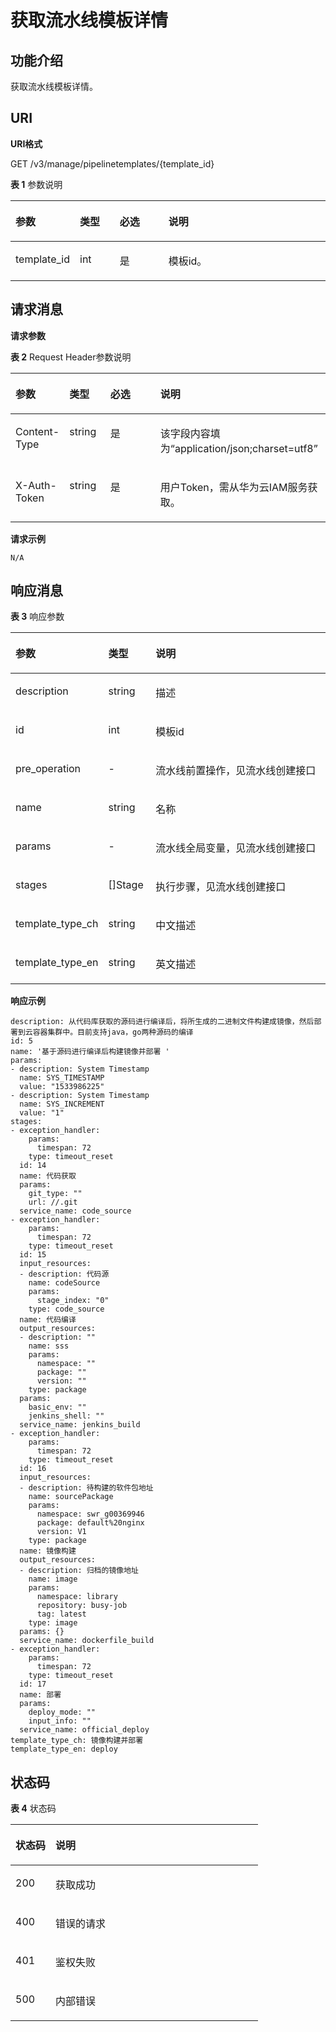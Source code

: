 # 获取流水线模板详情<a name="swr_02_0084"></a>

## 功能介绍<a name="section12262151510393"></a>

获取流水线模板详情。

## URI<a name="section182641415143910"></a>

**URI格式**

GET /v3/manage/pipelinetemplates/\{template\_id\}

**表 1**  参数说明

<a name="table72654157397"></a>
<table><thead align="left"><tr id="row17906817133910"><th class="cellrowborder" valign="top" width="17%" id="mcps1.2.5.1.1"><p id="p1890611733911"><a name="p1890611733911"></a><a name="p1890611733911"></a>参数</p>
</th>
<th class="cellrowborder" valign="top" width="13%" id="mcps1.2.5.1.2"><p id="p590611723920"><a name="p590611723920"></a><a name="p590611723920"></a>类型</p>
</th>
<th class="cellrowborder" valign="top" width="16%" id="mcps1.2.5.1.3"><p id="p290618174399"><a name="p290618174399"></a><a name="p290618174399"></a>必选</p>
</th>
<th class="cellrowborder" valign="top" width="54%" id="mcps1.2.5.1.4"><p id="p17906171743918"><a name="p17906171743918"></a><a name="p17906171743918"></a>说明</p>
</th>
</tr>
</thead>
<tbody><tr id="row590617171394"><td class="cellrowborder" valign="top" width="17%" headers="mcps1.2.5.1.1 "><p id="p29065176394"><a name="p29065176394"></a><a name="p29065176394"></a>template_id</p>
</td>
<td class="cellrowborder" valign="top" width="13%" headers="mcps1.2.5.1.2 "><p id="p1790719177399"><a name="p1790719177399"></a><a name="p1790719177399"></a>int</p>
</td>
<td class="cellrowborder" valign="top" width="16%" headers="mcps1.2.5.1.3 "><p id="p4907417153913"><a name="p4907417153913"></a><a name="p4907417153913"></a>是</p>
</td>
<td class="cellrowborder" valign="top" width="54%" headers="mcps1.2.5.1.4 "><p id="p690712176392"><a name="p690712176392"></a><a name="p690712176392"></a>模板id。</p>
</td>
</tr>
</tbody>
</table>

## 请求消息<a name="section14272715133918"></a>

**请求参数**

**表 2**  Request Header参数说明

<a name="table927321511398"></a>
<table><thead align="left"><tr id="row109081317123911"><th class="cellrowborder" valign="top" width="17%" id="mcps1.2.5.1.1"><p id="p490816179393"><a name="p490816179393"></a><a name="p490816179393"></a>参数</p>
</th>
<th class="cellrowborder" valign="top" width="13%" id="mcps1.2.5.1.2"><p id="p890801716392"><a name="p890801716392"></a><a name="p890801716392"></a>类型</p>
</th>
<th class="cellrowborder" valign="top" width="16%" id="mcps1.2.5.1.3"><p id="p179087178391"><a name="p179087178391"></a><a name="p179087178391"></a>必选</p>
</th>
<th class="cellrowborder" valign="top" width="54%" id="mcps1.2.5.1.4"><p id="p1990891715395"><a name="p1990891715395"></a><a name="p1990891715395"></a>说明</p>
</th>
</tr>
</thead>
<tbody><tr id="row59083174398"><td class="cellrowborder" valign="top" width="17%" headers="mcps1.2.5.1.1 "><p id="p390813174390"><a name="p390813174390"></a><a name="p390813174390"></a>Content-Type</p>
</td>
<td class="cellrowborder" valign="top" width="13%" headers="mcps1.2.5.1.2 "><p id="p15908121719398"><a name="p15908121719398"></a><a name="p15908121719398"></a>string</p>
</td>
<td class="cellrowborder" valign="top" width="16%" headers="mcps1.2.5.1.3 "><p id="p11908141719392"><a name="p11908141719392"></a><a name="p11908141719392"></a>是</p>
</td>
<td class="cellrowborder" valign="top" width="54%" headers="mcps1.2.5.1.4 "><p id="p4908121711396"><a name="p4908121711396"></a><a name="p4908121711396"></a>该字段内容填为“application/json;charset=utf8”</p>
</td>
</tr>
<tr id="row690831719392"><td class="cellrowborder" valign="top" width="17%" headers="mcps1.2.5.1.1 "><p id="p590881713913"><a name="p590881713913"></a><a name="p590881713913"></a>X-Auth-Token</p>
</td>
<td class="cellrowborder" valign="top" width="13%" headers="mcps1.2.5.1.2 "><p id="p3908151713393"><a name="p3908151713393"></a><a name="p3908151713393"></a>string</p>
</td>
<td class="cellrowborder" valign="top" width="16%" headers="mcps1.2.5.1.3 "><p id="p179086175391"><a name="p179086175391"></a><a name="p179086175391"></a>是</p>
</td>
<td class="cellrowborder" valign="top" width="54%" headers="mcps1.2.5.1.4 "><p id="p14908217193910"><a name="p14908217193910"></a><a name="p14908217193910"></a>用户Token，需从华为云IAM服务获取。</p>
</td>
</tr>
</tbody>
</table>

**请求示例**

```
N/A
```

## 响应消息<a name="section19282191523918"></a>

**表 3**  响应参数

<a name="table18428111523912"></a>
<table><thead align="left"><tr id="row1091118176394"><th class="cellrowborder" valign="top" width="20.200000000000003%" id="mcps1.2.4.1.1"><p id="p17911417103917"><a name="p17911417103917"></a><a name="p17911417103917"></a>参数</p>
</th>
<th class="cellrowborder" valign="top" width="15.15%" id="mcps1.2.4.1.2"><p id="p99111317123913"><a name="p99111317123913"></a><a name="p99111317123913"></a>类型</p>
</th>
<th class="cellrowborder" valign="top" width="64.64999999999999%" id="mcps1.2.4.1.3"><p id="p109111517173916"><a name="p109111517173916"></a><a name="p109111517173916"></a>说明</p>
</th>
</tr>
</thead>
<tbody><tr id="row891111713910"><td class="cellrowborder" valign="top" width="20.200000000000003%" headers="mcps1.2.4.1.1 "><p id="p99115170396"><a name="p99115170396"></a><a name="p99115170396"></a>description</p>
</td>
<td class="cellrowborder" valign="top" width="15.15%" headers="mcps1.2.4.1.2 "><p id="p89115179399"><a name="p89115179399"></a><a name="p89115179399"></a>string</p>
</td>
<td class="cellrowborder" valign="top" width="64.64999999999999%" headers="mcps1.2.4.1.3 "><p id="p1491215171394"><a name="p1491215171394"></a><a name="p1491215171394"></a>描述</p>
</td>
</tr>
<tr id="row69121017153914"><td class="cellrowborder" valign="top" width="20.200000000000003%" headers="mcps1.2.4.1.1 "><p id="p1891251763911"><a name="p1891251763911"></a><a name="p1891251763911"></a>id</p>
</td>
<td class="cellrowborder" valign="top" width="15.15%" headers="mcps1.2.4.1.2 "><p id="p20912141719395"><a name="p20912141719395"></a><a name="p20912141719395"></a>int</p>
</td>
<td class="cellrowborder" valign="top" width="64.64999999999999%" headers="mcps1.2.4.1.3 "><p id="p12912131720397"><a name="p12912131720397"></a><a name="p12912131720397"></a>模板id</p>
</td>
</tr>
<tr id="row49121917173917"><td class="cellrowborder" valign="top" width="20.200000000000003%" headers="mcps1.2.4.1.1 "><p id="p1391271743910"><a name="p1391271743910"></a><a name="p1391271743910"></a>pre_operation</p>
</td>
<td class="cellrowborder" valign="top" width="15.15%" headers="mcps1.2.4.1.2 "><p id="p13912917203920"><a name="p13912917203920"></a><a name="p13912917203920"></a>-</p>
</td>
<td class="cellrowborder" valign="top" width="64.64999999999999%" headers="mcps1.2.4.1.3 "><p id="p16912141733912"><a name="p16912141733912"></a><a name="p16912141733912"></a>流水线前置操作，见流水线创建接口</p>
</td>
</tr>
<tr id="row1691241773915"><td class="cellrowborder" valign="top" width="20.200000000000003%" headers="mcps1.2.4.1.1 "><p id="p191241743910"><a name="p191241743910"></a><a name="p191241743910"></a>name</p>
</td>
<td class="cellrowborder" valign="top" width="15.15%" headers="mcps1.2.4.1.2 "><p id="p891291710391"><a name="p891291710391"></a><a name="p891291710391"></a>string</p>
</td>
<td class="cellrowborder" valign="top" width="64.64999999999999%" headers="mcps1.2.4.1.3 "><p id="p9912617113920"><a name="p9912617113920"></a><a name="p9912617113920"></a>名称</p>
</td>
</tr>
<tr id="row691211175395"><td class="cellrowborder" valign="top" width="20.200000000000003%" headers="mcps1.2.4.1.1 "><p id="p691271714394"><a name="p691271714394"></a><a name="p691271714394"></a>params</p>
</td>
<td class="cellrowborder" valign="top" width="15.15%" headers="mcps1.2.4.1.2 "><p id="p18912201753920"><a name="p18912201753920"></a><a name="p18912201753920"></a>-</p>
</td>
<td class="cellrowborder" valign="top" width="64.64999999999999%" headers="mcps1.2.4.1.3 "><p id="p191291713391"><a name="p191291713391"></a><a name="p191291713391"></a>流水线全局变量，见流水线创建接口</p>
</td>
</tr>
<tr id="row4912141713917"><td class="cellrowborder" valign="top" width="20.200000000000003%" headers="mcps1.2.4.1.1 "><p id="p139121017203910"><a name="p139121017203910"></a><a name="p139121017203910"></a>stages</p>
</td>
<td class="cellrowborder" valign="top" width="15.15%" headers="mcps1.2.4.1.2 "><p id="p591211713393"><a name="p591211713393"></a><a name="p591211713393"></a>[]Stage</p>
</td>
<td class="cellrowborder" valign="top" width="64.64999999999999%" headers="mcps1.2.4.1.3 "><p id="p19912161711395"><a name="p19912161711395"></a><a name="p19912161711395"></a>执行步骤，见流水线创建接口</p>
</td>
</tr>
<tr id="row18912917183915"><td class="cellrowborder" valign="top" width="20.200000000000003%" headers="mcps1.2.4.1.1 "><p id="p791291713913"><a name="p791291713913"></a><a name="p791291713913"></a>template_type_ch</p>
</td>
<td class="cellrowborder" valign="top" width="15.15%" headers="mcps1.2.4.1.2 "><p id="p3912317163915"><a name="p3912317163915"></a><a name="p3912317163915"></a>string</p>
</td>
<td class="cellrowborder" valign="top" width="64.64999999999999%" headers="mcps1.2.4.1.3 "><p id="p5912141793910"><a name="p5912141793910"></a><a name="p5912141793910"></a>中文描述</p>
</td>
</tr>
<tr id="row199124178392"><td class="cellrowborder" valign="top" width="20.200000000000003%" headers="mcps1.2.4.1.1 "><p id="p19121517153911"><a name="p19121517153911"></a><a name="p19121517153911"></a>template_type_en</p>
</td>
<td class="cellrowborder" valign="top" width="15.15%" headers="mcps1.2.4.1.2 "><p id="p14912121711396"><a name="p14912121711396"></a><a name="p14912121711396"></a>string</p>
</td>
<td class="cellrowborder" valign="top" width="64.64999999999999%" headers="mcps1.2.4.1.3 "><p id="p1591216173391"><a name="p1591216173391"></a><a name="p1591216173391"></a>英文描述</p>
</td>
</tr>
</tbody>
</table>

**响应示例**

```
description: 从代码库获取的源码进行编译后，将所生成的二进制文件构建成镜像，然后部署到云容器集群中。目前支持java，go两种源码的编译
id: 5
name: '基于源码进行编译后构建镜像并部署 '
params:
- description: System Timestamp
  name: SYS_TIMESTAMP
  value: "1533986225"
- description: System Timestamp
  name: SYS_INCREMENT
  value: "1"
stages:
- exception_handler:
    params:
      timespan: 72
    type: timeout_reset
  id: 14
  name: 代码获取
  params:
    git_type: ""
    url: //.git
  service_name: code_source
- exception_handler:
    params:
      timespan: 72
    type: timeout_reset
  id: 15
  input_resources:
  - description: 代码源
    name: codeSource
    params:
      stage_index: "0"
    type: code_source
  name: 代码编译
  output_resources:
  - description: ""
    name: sss
    params:
      namespace: ""
      package: ""
      version: ""
    type: package
  params:
    basic_env: ""
    jenkins_shell: ""
  service_name: jenkins_build
- exception_handler:
    params:
      timespan: 72
    type: timeout_reset
  id: 16
  input_resources:
  - description: 待构建的软件包地址
    name: sourcePackage
    params:
      namespace: swr_g00369946
      package: default%20nginx
      version: V1
    type: package
  name: 镜像构建
  output_resources:
  - description: 归档的镜像地址
    name: image
    params:
      namespace: library
      repository: busy-job
      tag: latest
    type: image
  params: {}
  service_name: dockerfile_build
- exception_handler:
    params:
      timespan: 72
    type: timeout_reset
  id: 17
  name: 部署
  params:
    deploy_mode: ""
    input_info: ""
  service_name: official_deploy
template_type_ch: 镜像构建并部署
template_type_en: deploy
```

## 状态码<a name="section1146271533919"></a>

**表 4**  状态码

<a name="table174626155394"></a>
<table><thead align="left"><tr id="row1791561719393"><th class="cellrowborder" valign="top" width="16.16%" id="mcps1.2.3.1.1"><p id="p8915121733917"><a name="p8915121733917"></a><a name="p8915121733917"></a>状态码</p>
</th>
<th class="cellrowborder" valign="top" width="83.84%" id="mcps1.2.3.1.2"><p id="p1691551711392"><a name="p1691551711392"></a><a name="p1691551711392"></a>说明</p>
</th>
</tr>
</thead>
<tbody><tr id="row14915517193913"><td class="cellrowborder" valign="top" width="16.16%" headers="mcps1.2.3.1.1 "><p id="p169151917113911"><a name="p169151917113911"></a><a name="p169151917113911"></a>200</p>
</td>
<td class="cellrowborder" valign="top" width="83.84%" headers="mcps1.2.3.1.2 "><p id="p15915101733914"><a name="p15915101733914"></a><a name="p15915101733914"></a>获取成功</p>
</td>
</tr>
<tr id="row17915151743910"><td class="cellrowborder" valign="top" width="16.16%" headers="mcps1.2.3.1.1 "><p id="p79151617153915"><a name="p79151617153915"></a><a name="p79151617153915"></a>400</p>
</td>
<td class="cellrowborder" valign="top" width="83.84%" headers="mcps1.2.3.1.2 "><p id="p89151617153912"><a name="p89151617153912"></a><a name="p89151617153912"></a>错误的请求</p>
</td>
</tr>
<tr id="row109152017113915"><td class="cellrowborder" valign="top" width="16.16%" headers="mcps1.2.3.1.1 "><p id="p1191514173395"><a name="p1191514173395"></a><a name="p1191514173395"></a>401</p>
</td>
<td class="cellrowborder" valign="top" width="83.84%" headers="mcps1.2.3.1.2 "><p id="p1491561720399"><a name="p1491561720399"></a><a name="p1491561720399"></a>鉴权失败</p>
</td>
</tr>
<tr id="row3915161783919"><td class="cellrowborder" valign="top" width="16.16%" headers="mcps1.2.3.1.1 "><p id="p79151717113910"><a name="p79151717113910"></a><a name="p79151717113910"></a>500</p>
</td>
<td class="cellrowborder" valign="top" width="83.84%" headers="mcps1.2.3.1.2 "><p id="p16915141710398"><a name="p16915141710398"></a><a name="p16915141710398"></a>内部错误</p>
</td>
</tr>
</tbody>
</table>

